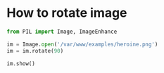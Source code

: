 # How to rotate image

```python
from PIL import Image, ImageEnhance

im = Image.open('/var/www/examples/heroine.png')
im = im.rotate(90)

im.show()
```




